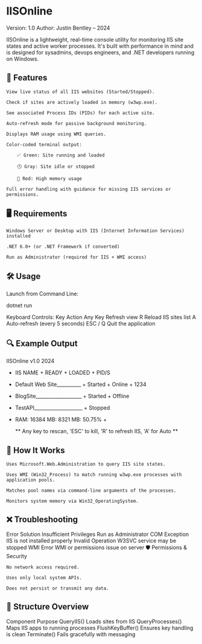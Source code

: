 # IISOnline

Version: 1.0
Author: Justin Bentley – 2024

IISOnline is a lightweight, real-time console utility for monitoring IIS site states and active worker processes. It's built with performance in mind and is designed for sysadmins, devops engineers, and .NET developers running on Windows.

## 🚀 Features

    View live status of all IIS websites (Started/Stopped).

    Check if sites are actively loaded in memory (w3wp.exe).

    See associated Process IDs (PIDs) for each active site.

    Auto-refresh mode for passive background monitoring.

    Displays RAM usage using WMI queries.

    Color-coded terminal output:

        ✅ Green: Site running and loaded

        🕓 Gray: Site idle or stopped

        🔴 Red: High memory usage

    Full error handling with guidance for missing IIS services or permissions.

## 🖥️ Requirements

    Windows Server or Desktop with IIS (Internet Information Services) installed

    .NET 6.0+ (or .NET Framework if converted)

    Run as Administrator (required for IIS + WMI access)

## 🛠️ Usage
Launch from Command Line:

dotnet run

Keyboard Controls:
Key	Action
Any Key	Refresh view
R	Reload IIS sites list
A	Auto-refresh (every 5 seconds)
ESC / Q	Quit the application
## 🔍 Example Output

IISOnline v1.0 2024

+  IIS NAME                    +  READY    +  LOADED   +  PID/S 
+  Default Web Site__________  +  Started  +  Online   +  1234
+  BlogSite___________________  +  Started  +  Offline
+  TestAPI____________________  +  Stopped

+  RAM: 16384 MB: 8321 MB: 50.75%  +

   ** Any key to rescan, 'ESC' to kill, 'R' to refresh IIS, 'A' for Auto **

## 🧠 How It Works

    Uses Microsoft.Web.Administration to query IIS site states.

    Uses WMI (Win32_Process) to match running w3wp.exe processes with application pools.

    Matches pool names via command-line arguments of the processes.

    Monitors system memory via Win32_OperatingSystem.

## ❌ Troubleshooting
Error	Solution
Insufficient Privileges	Run as Administrator
COM Exception	IIS is not installed properly
Invalid Operation	W3SVC service may be stopped
WMI Error	WMI or permissions issue on server
🛡️ Permissions & Security

    No network access required.

    Uses only local system APIs.

    Does not persist or transmit any data.

## 📁 Structure Overview
Component	Purpose
QueryIIS()	Loads sites from IIS
QueryProcesses()	Maps IIS apps to running processes
FlushKeyBuffer()	Ensures key handling is clean
Terminate()	Fails gracefully with messaging

